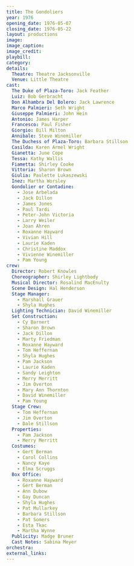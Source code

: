 ```yaml
---
title: The Gondoliers
year: 1976
opening_date: 1976-05-07
closing_date: 1976-05-22
layout: productions
image:
image_caption:
image_credit:
playbill: 
category: 
details:
  Theatre: Theatre Jacksonville
  Venue: Little Theatre
cast:
  The Duke of Plaza-Toro: Jack Feather
  Luiz: Bob Gerbracht
  Don Alhambra Del Bolero: Jack Lawrence
  Marco Palmieri: Seth Wright
  Giuseppe Palmieri: John Hein
  Antonio: James Harper
  Francesco: Paul Fisher
  Giorgio: Bill Milton
  Annibale: Steve Winemiller
  The Duchess of Plaza-Toro: Barbara Stillson
  Casilda: Karen Armel Wright
  Gianetta: June Cope
  Tessa: Kathy Wallis
  Fiametta: Shirley Cooke
  Vittoria: Sharon Brown
  Giulia: Paulette Lukaszewski
  Inez: Martha Worsley
  Gondolier or Contadine:
    - Jose Arbelada
    - Jack Dillon
    - James Jones
    - Paul Tardi
    - Peter-John Victoria
    - Larry Weiler
    - Joan Ahren
    - Roxanne Hayward
    - Vivian Hill
    - Laurie Kaden
    - Christine Maddox
    - Vivienne Winemiller
    - Pam Young
crew:
  Director: Robert Knowles
  Choreographer: Shirley Lightbody
  Musical Director: Rosalind MacEnulty
  Scene Design: Hal Henderson
  Stage Manager:
    - Marshall Grauer
    - Shyla Hughes
  Lighting Technician: David Winemiller
  Set Construction:
    - Cy Barnert
    - Sharon Brown
    - Jack Dillon
    - Marty Friedman
    - Roxanne Hayward
    - Tom Heffernan
    - Shyla Hughes
    - Pam Jackson
    - Laurie Kaden
    - Sandy Leighton
    - Merry Merritt
    - Jim Overton
    - Mary Ann Thornton
    - David Winemiller
    - Pam Young
  Stage Crew:
    - Tom Heffernan
    - Jim Overton
    - Dale Stillson
  Properties:
    - Pam Jackson
    - Merry Merritt
  Costumes:
    - Gert Berman
    - Carol Collins
    - Nancy Kaye
    - Elma Scruggs
  Box Office:
    - Roxanne Hayward
    - Gert Berman
    - Ann Dubow
    - Gay Duncan
    - Shyla Hughes
    - Pat Mullarkey
    - Barbara Stillson
    - Pat Somers
    - Esta Tkac
    - Martha Wynne
  Publicity: Madge Bruner
  Cast Notes: Sabina Meyer
orchestra:
external_links:
---
```



